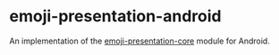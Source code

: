 # emoji-presentation-android

An implementation of the [emoji-presentation-core](../emoji-presentation-core/Module.md) module for Android.
